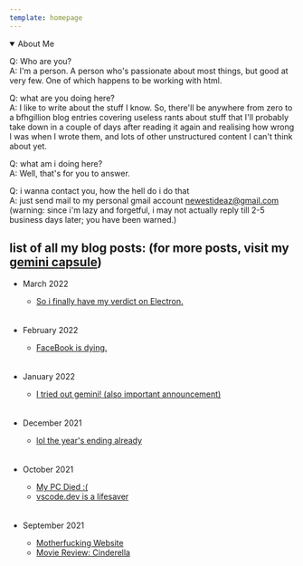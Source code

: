 ```yaml
---
template: homepage
---
```


<details class="about-me" open=""><summary> About Me </summary>
    <p> Q: Who are you? <br>A: I'm a person. A person who's passionate about most things, but good at very few. One of which happens to be working with html. </p>
    <p>Q: what are you doing here? <br>
      A: I like to write about the stuff I know. So, there'll be anywhere from zero to a bfhgillion blog entries covering useless rants about stuff that I'll probably take down in a couple of days after reading it again and realising how wrong I was when I wrote them, and lots of other unstructured content I can't think about yet.</p>
      <p>Q: what am i doing here? <br> 
      A: Well, that's for you to answer. </p>
      <p>Q: i wanna contact you, how the hell do i do that <br>
      A: just send mail to my personal gmail account <a href="mailto:newestideaz@gmail.com?subject=Hi Ash!">newestideaz@gmail.com</a> (warning: since i'm lazy and forgetful, i may not actually reply till 2-5 business days later; you have been warned.)</p>
  </details>
  
## list of all my blog posts: (for more posts, visit my [gemini capsule](gemini://not-a-web-developer.srht.site/))
  
<ul class="no-bullets">            
      <li class="month">March 2022</li>
      <ul class="no-bullets">
        <li class="postname"><a href="/2022/March/electron.html">So i finally have my verdict on Electron.</a></li>
      </ul><br><br>
      <li class="month">February 2022</li>
      <ul class="no-bullets">
        <li class="postname"><a href="/2022/February/fb-dying.html">FaceBook is dying.</a></li>
      </ul><br><br>
      <li class="month">January 2022</li>
      <ul class="no-bullets">
        <li class="postname"><a href="/2022/January/gemini.html">I tried out gemini! (also important announcement)</a></li>
      </ul><br><br>
      <li class="month">December 2021</li>
      <ul class="no-bullets">
        <li class="postname"><a href="/2021/December/end-of-2021.html">lol the year's ending already</a></li>
      </ul><br><br>
      <li class="month">October 2021</li>
      <ul class="no-bullets">
        <li class="postname"><a href="/2021/October/pc-ded.html">My PC Died :(</a></li>
        <li class="postname"><a href="/2021/October/vscode-web.html">vscode.dev is a lifesaver</a></li>
      </ul><br><br>
      <li class="month">September 2021</li>
      <ul class="no-bullets">
        <li class="postname"><a href="/2021/September/motherfuckingwebsite.html">Motherfucking Website</a></li>
        <li class="postname"><a href="/2021/September/cinderella.html"> Movie Review: Cinderella </a></li>
      </ul><br><br>
  </ul>
  

